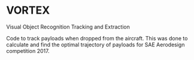 # VORTEX
Visual Object Recognition Tracking and Extraction

Code to track payloads when dropped from the aircraft. This was done to calculate and find the optimal trajectory of payloads for SAE Aerodesign competition 2017.

